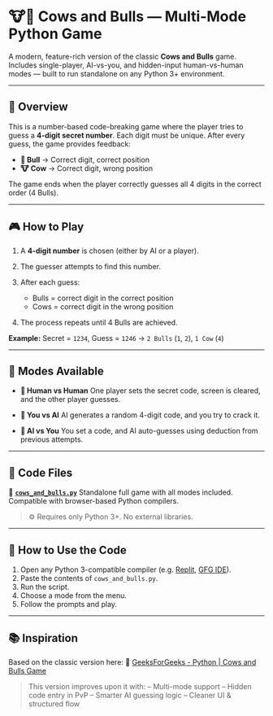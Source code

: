 # 🐮🐂 Cows and Bulls — Multi-Mode Python Game

A modern, feature-rich version of the classic **Cows and Bulls** game.
Includes single-player, AI-vs-you, and hidden-input human-vs-human modes — built to run standalone on any Python 3+ environment.

---

## 🧩 Overview

This is a number-based code-breaking game where the player tries to guess a **4-digit secret number**. Each digit must be unique. After every guess, the game provides feedback:

* **🐂 Bull** → Correct digit, correct position
* **🐮 Cow** → Correct digit, wrong position

The game ends when the player correctly guesses all 4 digits in the correct order (4 Bulls).

---

## 🎮 How to Play

1. A **4-digit number** is chosen (either by AI or a player).
2. The guesser attempts to find this number.
3. After each guess:

   * Bulls = correct digit in the correct position
   * Cows = correct digit in the wrong position
4. The process repeats until 4 Bulls are achieved.

**Example:**
Secret = `1234`, Guess = `1246` → `2 Bulls` (`1`, `2`), `1 Cow` (`4`)

---

## 🧠 Modes Available

* **👥 Human vs Human**
  One player sets the secret code, screen is cleared, and the other player guesses.

* **🤖 You vs AI**
  AI generates a random 4-digit code, and you try to crack it.

* **🧠 AI vs You**
  You set a code, and AI auto-guesses using deduction from previous attempts.

---

## 📂 Code Files

🔸 **[`cows_and_bulls.py`](./cows_and_bulls.py)**
Standalone full game with all modes included. Compatible with browser-based Python compilers.

> ⚙️ Requires only Python 3+. No external libraries.

---

## 🚀 How to Use the Code

1. Open any Python 3-compatible compiler (e.g. [Replit](https://replit.com/), [GFG IDE](https://www.geeksforgeeks.org/python-compiler/)).
2. Paste the contents of `cows_and_bulls.py`.
3. Run the script.
4. Choose a mode from the menu.
5. Follow the prompts and play.

---

## 📚 Inspiration

Based on the classic version here:
🔗 [GeeksForGeeks - Python | Cows and Bulls Game](https://www.geeksforgeeks.org/python/python-cows-and-bulls-game/)

> This version improves upon it with:
> – Multi-mode support
> – Hidden code entry in PvP
> – Smarter AI guessing logic
> – Cleaner UI & structured flow

